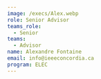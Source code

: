 ```yaml
---
image: /execs/Alex.webp
role: Senior Advisor
teams_role:
  - Senior
teams:
  - Advisor
name: Alexandre Fontaine
email: info@ieeeconcordia.ca
program: ELEC
---
```


